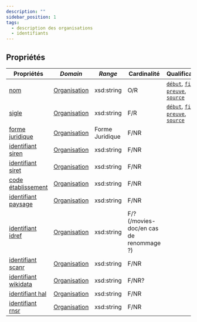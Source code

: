 ```yaml
---
description: ""
sidebar_position: 1
tags:
  - description des organisations
  - identifiants
---
```


## Propriétés

| **Propriétés**                                                            | ***Domain***                                                         | ***Range***     | **Cardinalité**                | **Qualificatifs**                                                                                                                                                                  |
| ------------------------------------------------------------------------- | -------------------------------------------------------------------- | --------------- | ------------------------------ | ---------------------------------------------------------------------------------------------------------------------------------------------------------------------------------- |
| [nom](/movies-doc/Ontologie/Propriétés/nom)                                     | [Organisation](/movies-doc/Ontologie/Classes/Organisation) | xsd:string      | O/R                            | [`début`](/movies-doc/Ontologie/Propriétés/début), [`fin`](/movies-doc/Ontologie/Propriétés/fin), [`preuve`](/movies-doc/Ontologie/Propriétés/preuve), [`source`](/movies-doc/Ontologie/Propriétés/source) |
| [sigle](/movies-doc/Ontologie/Propriétés/sigle)                                 | [Organisation](/movies-doc/Ontologie/Classes/Organisation)    | xsd:string      | F/R                            | [`début`](/movies-doc/Ontologie/Propriétés/début), [`fin`](/movies-doc/Ontologie/Propriétés/fin), [`preuve`](/movies-doc/Ontologie/Propriétés/preuve), [`source`](/movies-doc/Ontologie/Propriétés/source) |
| [forme juridique](/movies-doc/Ontologie/Propriétés/forme%20juridique)           | [Organisation](/movies-doc/Ontologie/Classes/Organisation)    | Forme Juridique | F/NR                           |                                                                                                                                                                                    |
| [identifiant siren](/movies-doc/Ontologie/Propriétés/identifiant%20siren)       | [Organisation](/movies-doc/Ontologie/Classes/Organisation)    | xsd:string      | F/NR                           |                                                                                                                                                                                    |
| [identifiant siret](/movies-doc/Ontologie/Propriétés/identifiant%20siret)       | [Organisation](/movies-doc/Ontologie/Classes/Organisation)    | xsd:string      | F/NR                           |                                                                                                                                                                                    |
| [code établissement](/movies-doc/Ontologie/Propriétés/code%20établissement)     | [Organisation](/movies-doc/Ontologie/Classes/Organisation)    | xsd:string      | F/NR                           |                                                                                                                                                                                    |
| [identifiant paysage](/movies-doc/Ontologie/Propriétés/identifiant%20paysage)   | [Organisation](/movies-doc/Ontologie/Classes/Organisation)    | xsd:string      | F/NR                           |                                                                                                                                                                                    |
| [identifiant idref](/movies-doc/Ontologie/Propriétés/identifiant%20idref)       | [Organisation](/movies-doc/Ontologie/Classes/Organisation)    | xsd:string      | F/? (/movies-doc/en cas de renommage ?) |                                                                                                                                                                                    |
| [identifiant scanr](/movies-doc/Ontologie/Propriétés/identifiant%20scanr)       | [Organisation](/movies-doc/Ontologie/Classes/Organisation)    | xsd:string      | F/NR                           |                                                                                                                                                                                    |
| [identifiant wikidata](/movies-doc/Ontologie/Propriétés/identifiant%20wikidata) | [Organisation](/movies-doc/Ontologie/Classes/Organisation)    | xsd:string      | F/NR?                          |                                                                                                                                                                                    |
| [identifiant hal](/movies-doc/Ontologie/Propriétés/identifiant%20hal)           | [Organisation](/movies-doc/Ontologie/Classes/Organisation)    | xsd:string      | F/NR                           |                                                                                                                                                                                    |
| [identifiant rnsr](/movies-doc/Ontologie/Propriétés/identifiant%20rnsr)         | [Organisation](/movies-doc/Ontologie/Classes/Organisation)    | xsd:string      | F/NR                           |                                                                                                                                                                                    |
